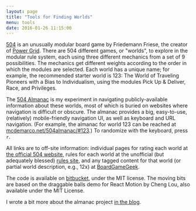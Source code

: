 ```yaml
---
layout: page
title: "Tools for Finding Worlds"
menu: tools
date: 2016-01-26 11:15:00
---
```

[504](https://boardgamegeek.com/boardgame/175878/504) is an unusually modular board game by Friedemann Friese, the creator of [Power Grid](https://boardgamegeek.com/boardgame/2651/power-grid).  There are 504 different games, or "worlds", to explore in the modular rule system, each using three different mechanics from a set of 9 possibilities.  The mechanics get different weights according to the order in which the modules are selected.  Each world has a unique name; for example, the recommended starter world is 123: The World of Traveling Pioneers with a Bias to Individualism, using the modules Pick Up & Deliver, Race, and Privileges.

The [504 Almanac](/504almanac/) is my experiment in navigating publicly-available information about these worlds, most of which is buried on websites where navigation is difficult or obscure. The almanac provides a big, easy-to-use, (relatively) mobile-friendly navigation UI, as well as keyboard and URL navigation. (For example, the almanac for world 123 can be reached at [mcdemarco.net/504almanac/#123](/504almanac/#123).)  To randomize with the keyboard, press `r`.

All links are to off-site information:  individual pages for rating each world at [the official 504 website](http://504-2f.de), rules for each world at the unofficial (but adequately blessed) [rules site](http://504rules.github.io/), and any tagged content for that world (or partial world description, e.g., 12x) at [BoardGameGeek](https://boardgamegeek.com/boardgame/175878/504).

The code is available on [bitbucket](https://bitbucket.org/mcdemarco/504almanac/), under the MIT license.  The moving bits are based on the draggable balls demo for React Motion by Cheng Lou, also available under the MIT License.

I wrote a bit more about the almanac project [in the blog](/blog/2016/02/07/504-almanac/).
